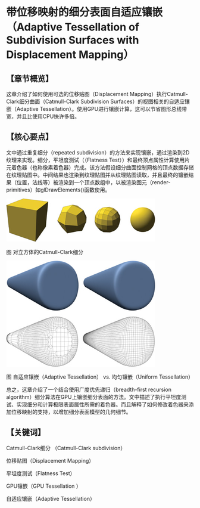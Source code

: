 ﻿# 带位移映射的细分表面自适应镶嵌（Adaptive Tessellation of Subdivision Surfaces with Displacement Mapping）

## 

## 【章节概览】

这章介绍了如何使用可选的位移贴图（Displacement Mapping）执行Catmull-Clark细分曲面（Catmull-Clark Subdivision Surfaces）的视图相关的自适应镶嵌（Adaptive Tessellation）。使用GPU进行镶嵌计算，这可以节省图形总线带宽，并且比使用CPU快许多倍。

## 

## 【核心要点】

文中通过重复细分（repeated subdivision）的方法来实现镶嵌，通过渲染到2D纹理来实现。细分，平坦度测试（（Flatness Test））和最终顶点属性计算使用片元着色器（也称像素着色器）完成。该方法假设细分曲面控制网格的顶点数据存储在纹理贴图中。中间结果也渲染到纹理贴图并从纹理贴图读取，并且最终的镶嵌结果（位置，法线等）被渲染到一个顶点数组中，以被渲染图元（render-primitives）如glDrawElements()函数使用。

[
![img](SurfaceswithDisplacementMapping.assets/4cb9e4f55f54345baf193a7d27e9efff.jpg)](https://github.com/QianMo/Game-Programmer-Study-Notes/blob/master/Content/%E3%80%8AGPUGems2%E3%80%8B%E5%85%A8%E4%B9%A6%E6%8F%90%E7%82%BC%E6%80%BB%E7%BB%93/Part1/media/4cb9e4f55f54345baf193a7d27e9efff.jpg)

图 对立方体的Catmull-Clark细分

[
![img](SurfaceswithDisplacementMapping.assets/cf81c02e293590e733309bcc776c7019.jpg)](https://github.com/QianMo/Game-Programmer-Study-Notes/blob/master/Content/%E3%80%8AGPUGems2%E3%80%8B%E5%85%A8%E4%B9%A6%E6%8F%90%E7%82%BC%E6%80%BB%E7%BB%93/Part1/media/cf81c02e293590e733309bcc776c7019.jpg)

图 自适应镶嵌（Adaptive Tessellation） vs. 均匀镶嵌（Uniform Tessellation）

总之，这章介绍了一个结合使用广度优先递归（breadth-first recursion algorithm）细分算法在GPU上镶嵌细分表面的方法。文中描述了执行平坦度测试、实现细分和计算极限表面属性所需的着色器。而且解释了如何修改着色器来添加位移映射的支持，以增加细分表面模型的几何细节。

## 

## 【关键词】

Catmull-Clark细分 （Catmull-Clark subdivision）

位移贴图（Displacement Mapping）

平坦度测试（Flatness Test）

GPU镶嵌（GPU Tessellation ）

自适应镶嵌（Adaptive Tessellation）
